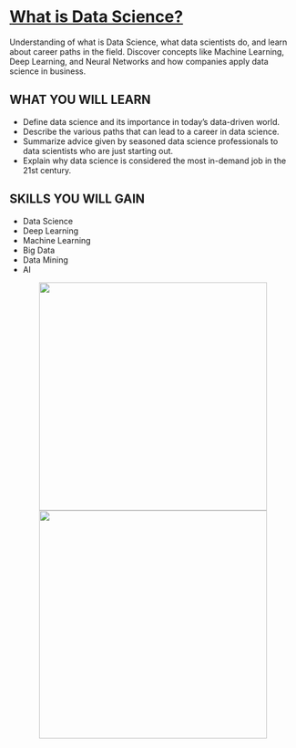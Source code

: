 # <a href="https://www.coursera.org/learn/what-is-datascience?specialization=ibm-data-science">What is Data Science?</a>

Understanding of what is Data Science, what data scientists do, and learn about career paths in the field. 
Discover concepts like Machine Learning, Deep Learning, and Neural Networks  and how companies apply data science in business.  

## WHAT YOU WILL LEARN
 - Define data science and its importance in today’s data-driven world.
 - Describe the various paths that can lead to a career in data science.
 - Summarize  advice given by seasoned data science professionals to data scientists who are just starting out.
 - Explain why data science is considered the most in-demand job in the 21st century.

## SKILLS YOU WILL GAIN
 - Data Science
 - Deep Learning
 - Machine Learning
 - Big Data
 - Data Mining
 - AI

<p align="middle">
  <a href="https://www.coursera.org/account/accomplishments/verify/78NW3WKXM6UT"><img src="https://s3.amazonaws.com/coursera_assets/meta_images/generated/CERTIFICATE_LANDING_PAGE/CERTIFICATE_LANDING_PAGE~78NW3WKXM6UT/CERTIFICATE_LANDING_PAGE~78NW3WKXM6UT.jpeg" height="400"></a>
  <a href="https://www.credly.com/earner/earned/badge/e05fe26f-8fb9-4d9a-8d21-dea4d731b55e"><img src="https://images.credly.com/size/340x340/images/5fc2d535-e716-46c4-881a-f4822b8da0e5/Cognitive_Class_-_What_is_Data_Science.png" height="400"></a>
</p>
